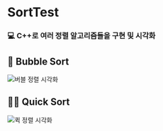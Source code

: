 # SortTest
### 💻 C++로 여러 정렬 알고리즘들을 구현 및 시각화

## 🫧 Bubble Sort
![버블 정렬 시각화](https://github.com/user-attachments/assets/cc0e3d42-1739-4632-88e5-466192a539ed)

## 🏃‍♂️ Quick Sort
![퀵 정렬 시각화](https://github.com/user-attachments/assets/4e8acebd-4a7e-4e5d-bca6-924896610855)
